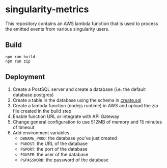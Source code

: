 # singularity-metrics

This repository contains an AWS lambda function that is used to process the emitted events from 
various singularity users.

## Build
```shell
npm run build
npm run zip
```

## Deployment
1. Create a PostSQL server and create a database (i.e. the default database postgres)
2. Create a table in the database using the schema in [create.sql](create.sql)
3. Create a lambda function (nodejs runtime) in AWS and upload the zip file created in the build step
4. Enable function URL or integrate with API Gateway
5. Change general configuration to use 512MB of memory and 15 minutes of timeout
6. Add environment variables
    - `DBNAME_PROD`: the database you've just created
    - `PGHOST`: the URL of the database
    - `PGPORT`: the port of the database
    - `PGUSER`: the user of the database
    - `PGPASSWORD`: the password of the database
